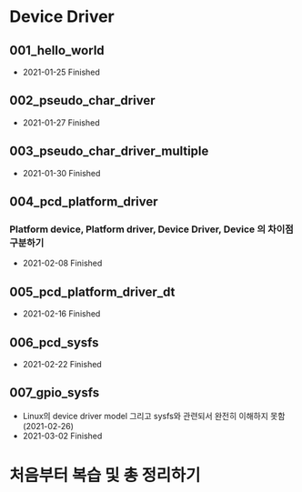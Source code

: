 # Device Driver

## 001_hello_world
 - 2021-01-25 Finished
 
## 002_pseudo_char_driver
 - 2021-01-27 Finished
 
## 003_pseudo_char_driver_multiple
 - 2021-01-30 Finished
 
## 004_pcd_platform_driver
   ### Platform device, Platform driver, Device Driver, Device 의 차이점 구분하기
 - 2021-02-08 Finished

## 005_pcd_platform_driver_dt
 - 2021-02-16 Finished
 
## 006_pcd_sysfs
 - 2021-02-22 Finished
 
## 007_gpio_sysfs
 - Linux의 device driver model 그리고 sysfs와 관련되서 완전히 이해하지 못함(2021-02-26)
 - 2021-03-02 Finished

# 처음부터 복습 및 총 정리하기
